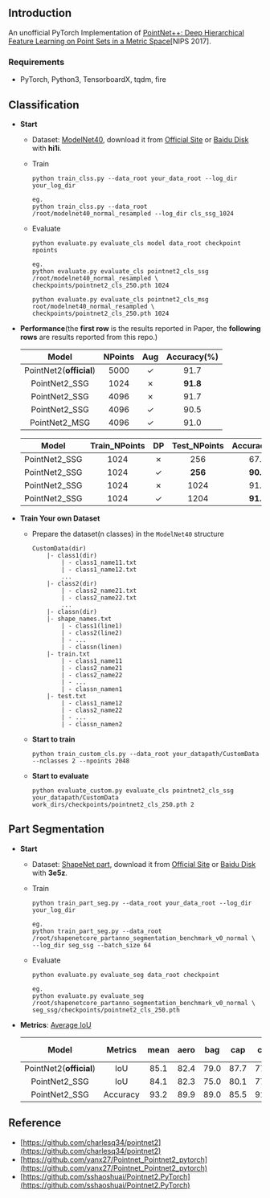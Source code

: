 ## Introduction

An unofficial PyTorch Implementation of [PointNet++: Deep Hierarchical Feature Learning on
Point Sets in a Metric Space]()[NIPS 2017].

### Requirements
- PyTorch, Python3, TensorboardX, tqdm, fire

## Classification
- **Start**
    - Dataset: [ModelNet40](https://modelnet.cs.princeton.edu/), download it from [Official Site](https://shapenet.cs.stanford.edu/media/modelnet40_normal_resampled.zip) or [Baidu Disk](https://pan.baidu.com/s/1E0DqMLebg89IzrXlB-YVDA) with **hi1i**.
    - Train
        ```
        python train_clss.py --data_root your_data_root --log_dir your_log_dir

        eg.
        python train_clss.py --data_root /root/modelnet40_normal_resampled --log_dir cls_ssg_1024
        ```
    - Evaluate
    
        ```
        python evaluate.py evaluate_cls model data_root checkpoint npoints
        
        eg.
        python evaluate.py evaluate_cls pointnet2_cls_ssg  /root/modelnet40_normal_resampled \
        checkpoints/pointnet2_cls_250.pth 1024
        
        python evaluate.py evaluate_cls pointnet2_cls_msg root/modelnet40_normal_resampled \
        checkpoints/pointnet2_cls_250.pth 1024
        ```
- **Performance**(the **first row** is the results reported in Paper, the **following rows** are results reported from this repo.)

    | Model | NPoints | Aug | Accuracy(%) |
    | :---: | :---: | :---: | :---: |
    | PointNet2(**official**) | 5000 | ✓ | 91.7 |
    | PointNet2_SSG | 1024 | ✗ | **91.8** |
    | PointNet2_SSG | 4096 | ✗ | 91.7 |
    | PointNet2_SSG | 4096 | ✓ | 90.5 |
    | PointNet2_MSG | 4096 | ✓ | 91.0 |
    
    | Model | Train_NPoints | DP | Test_NPoints | Accuracy(%) |
    | :---: | :---: | :---: | :---: | :---: |
    | PointNet2_SSG | 1024 | ✗ | 256 | 67.9 |
    | PointNet2_SSG | 1024 | ✓ | **256** | **90.8** |
    | PointNet2_SSG | 1024 | ✗ | 1024 | 91.8 |
    | PointNet2_SSG | 1024 | ✓ | 1204 | **91.9** |
    
- **Train Your own Dataset**    
    - Prepare the dataset(n classes) in the `ModelNet40` structure
        ```
        CustomData(dir)
            |- class1(dir)
                | - class1_name11.txt
                | - class1_name12.txt
                ...
            |- class2(dir)
                | - class2_name21.txt
                | - class2_name22.txt
                ...
            |- classn(dir)
            |- shape_names.txt
                | - class1(line1)
                | - class2(line2)
                | - ...
                | - classn(linen)
            |- train.txt
                | - class1_name11
                | - class2_name21
                | - class2_name22
                | - ...
                | - classn_namen1
            |- test.txt
                | - class1_name12
                | - class2_name22
                | - ...
                | - classn_namen2
        ```
    - **Start to train**
        ```
        python train_custom_cls.py --data_root your_datapath/CustomData --nclasses 2 --npoints 2048
        ```
    - **Start to evaluate**
        ```
        python evaluate_custom.py evaluate_cls pointnet2_cls_ssg your_datapath/CustomData work_dirs/checkpoints/pointnet2_cls_250.pth 2
        ```

## Part Segmentation
- **Start**
    - Dataset: [ShapeNet part](https://shapenet.cs.stanford.edu/iccv17/#dataset), download it from [Official Site](https://shapenet.cs.stanford.edu/media/shapenetcore_partanno_segmentation_benchmark_v0_normal.zip) or [Baidu Disk](https://pan.baidu.com/s/18YoYMam3vVVqE5i6BXU5kw) with **3e5z**.
    - Train
        ```
        python train_part_seg.py --data_root your_data_root --log_dir your_log_dir

        eg.
        python train_part_seg.py --data_root /root/shapenetcore_partanno_segmentation_benchmark_v0_normal \
        --log_dir seg_ssg --batch_size 64
        ```
    - Evaluate
    
        ```
        python evaluate.py evaluate_seg data_root checkpoint
        
        eg.
        python evaluate.py evaluate_seg /root/shapenetcore_partanno_segmentation_benchmark_v0_normal \
        seg_ssg/checkpoints/pointnet2_cls_250.pth
        ```
- **Metrics**: [Average IoU](https://shapenet.cs.stanford.edu/iccv17/#evaluation)
    
    | Model | Metrics | mean | aero | bag | cap | car | chair | ear phone | guitar | knife | lamp | laptop | motor | mug | pistol | rocket | skate board | table |
    | :---: | :---: | :---: | :---: | :---: | :---: | :---: | :---: | :---: | :---: | :---: | :---: | :---: | :---: | :---: | :---: | :---: | :---: | :---: | 
    | PointNet2(**official**) | IoU | 85.1 | 82.4 | 79.0 | 87.7 | 77.3 | 90.8 | 71.8 | 91.0 | 85.9 | 83.7 | 95.3 | 71.6 | 94.1 | 81.3 | 58.7 | 76.4 | 82.6 |
    | PointNet2_SSG | IoU | 84.1 | 82.3 | 75.0 | 80.1 | 77.8 | 90.2 | 73.7 | 90.7 | 84.1 | 82.9 | 95.0 | 69.3 | 93.3 | 80.3 | 55.6 | 76.3 | 80.7 |
    | PointNet2_SSG | Accuracy | 93.2 | 89.9 | 89.0 | 85.5 | 91.8 | 94.4 | 93.5 | 96.1 | 91.1 | 89.2 | 96.9 | 87.4 | 96.4 | 93.7 | 77.2 | 95.9 | 94.8 |
  

## Reference

- [https://github.com/charlesq34/pointnet2](https://github.com/charlesq34/pointnet2)
- [https://github.com/yanx27/Pointnet_Pointnet2_pytorch](https://github.com/yanx27/Pointnet_Pointnet2_pytorch)
- [https://github.com/sshaoshuai/Pointnet2.PyTorch](https://github.com/sshaoshuai/Pointnet2.PyTorch)